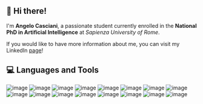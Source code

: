 <!--<img align="center" alt="Angelo's GitHub Banner" src="./assets/github_banner.png" width=100% height=100%>-->

## 👋 Hi there!
I'm **Angelo Casciani**, a passionate student currently enrolled in the **National PhD in Artificial Intelligence** at *Sapienza University of Rome*.

If you would like to have more information about me, you can visit my LinkedIn [page](https://www.linkedin.com/in/angelo-casciani)!

## 💻 Languages and Tools
![image](https://img.shields.io/badge/JavaScript-FCC624?style=for-the-badge&logo=javascript&logoColor=black)
![image](https://img.shields.io/badge/HTML-D6662F?style=for-the-badge&logo=html5&logoColor=white)
![image](https://img.shields.io/badge/CSS-1840f2?style=for-the-badge&logo=css3&logoColor=white)
![image](https://img.shields.io/badge/D3.js-f2a218?style=for-the-badge&logo=d3.js&logoColor=white)
![image](https://img.shields.io/badge/Python-3776AB?style=for-the-badge&logo=python&logoColor=white)
![image](https://img.shields.io/badge/pandas-0c3a8e?style=for-the-badge&logo=pandas&logoColor=white)
![image](https://img.shields.io/badge/pm4py-4778d3?style=for-the-badge&logo=pm4py&logoColor=white)
![image](https://img.shields.io/badge/Java-F68D14?style=for-the-badge&logo=java&logoColor=26738D)
![image](https://img.shields.io/badge/SpringBoot-26B221?style=for-the-badge&logo=spring-boot&logoColor=white)
![image](https://img.shields.io/badge/angular-FC0505?style=for-the-badge&logo=angular&logoColor=white)
![image](https://img.shields.io/badge/PHP-787cb5?style=for-the-badge&logo=php&logoColor=white)
![image](https://img.shields.io/badge/docker-1E43E8?style=for-the-badge&logo=docker&logoColor=white)
![image](https://img.shields.io/badge/postgresql-164d96?style=for-the-badge&logo=postgresql&logoColor=white)
![image](https://img.shields.io/badge/aws-37475a?style=for-the-badge&logo=amazonaws&logoColor=white)
![image](https://img.shields.io/badge/Linux/Shell-FCC624?style=for-the-badge&logo=linux&logoColor=black)
![image](https://img.shields.io/badge/Git-F05032?style=for-the-badge&logo=git&logoColor=white)

<!--
**AngeloC99/AngeloC99** is a ✨ _special_ ✨ repository because its `README.md` (this file) appears on your GitHub profile.
👋
Here are some ideas to get you started:

- 🔭 I’m currently working on ...
- 🌱 I’m currently learning ...
- 👯 I’m looking to collaborate on ...
- 🤔 I’m looking for help with ...
- 💬 Ask me about ...
- 📫 How to reach me: ...
- 😄 Pronouns: ...
- ⚡ Fun fact: ...

## 📊 GitHub Stats
<p float="left">
<img width="420" height="175" alt="AngeloC99's GitHub Commits Stats"
src="https://github-readme-stats.vercel.app/api?username=AngeloC99&show_icons=true&theme=vision-friendly-dark&count_private=true&include_all_commits=true" />
<img width="350" height="175"  alt="AngeloC99's GitHub Languages Stats" hspace="20"
src="https://github-readme-stats.vercel.app/api/top-langs/?username=angeloC99&layout=compact&hide=Less,SCSS&langs_count=10&theme=vision-friendly-dark" />
</p>

-->
